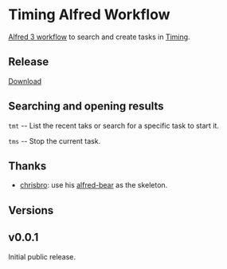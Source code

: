 # Timing Alfred Workflow

[Alfred 3 workflow](https://www.alfredapp.com/workflows/) to search and create tasks in [Timing](https://timingapp.com/). 

## Release
[Download](https://github.com/elony314/alfred-timing/releases/)

## Searching and opening results 
`tmt` -- List the recent taks or search for a specific task to start it. 

`tms` -- Stop the current task. 

## Thanks
- [chrisbro](https://github.com/chrisbro): use his [alfred-bear](https://github.com/chrisbro/alfred-bear) as the skeleton.

## Versions
## v0.0.1 
Initial public release.
